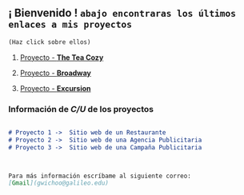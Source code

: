 ## **¡ Bienvenido !** `abajo encontraras los últimos enlaces a mis proyectos`
```markdown
(Haz click sobre ellos)
```
1. [Proyecto - **The Tea Cozy**](https://albertoprogra.github.io/prj-rev-bwfs-tea-cozy/tea_cozy)

2. [Proyecto - **Broadway**](https://albertoprogra.github.io/broadway/) 

3. [Proyecto - **Excursion**](https://albertoprogra.github.io/excursion/)



### Información de _C/U_ de los proyectos
```markdown

# Proyecto 1 ->  Sitio web de un Restaurante
# Proyecto 2 ->  Sitio web de una Agencia Publicitaria
# Proyecto 3 ->  Sitio web de una Campaña Publicitaria 



Para más información escríbame al siguiente correo: 
[Gmail](gwichoo@galileo.edu)
```
